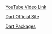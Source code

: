 [YouTube Video Link](https://youtu.be/R2sRhDq7qKk)

[Dart Official Site](https://dart.dev/)

[Dart Packages](https://pub.dev/)
